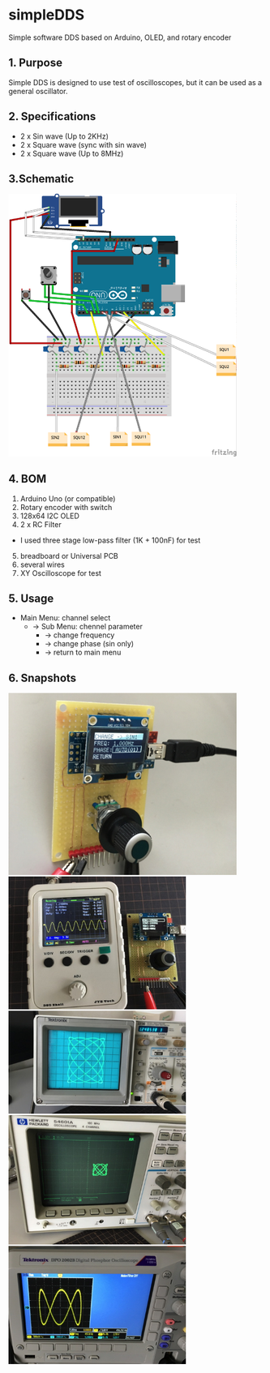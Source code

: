# simpleDDS
Simple software DDS based on Arduino, OLED, and rotary encoder

## 1. Purpose
  Simple DDS is designed to use test of oscilloscopes, but it can be used as a general oscillator.
  
## 2. Specifications
  * 2 x Sin wave (Up to 2KHz)
  * 2 x Square wave (sync with sin wave)
  * 2 x Square wave (Up to 8MHz)

## 3.Schematic
  <img src="SimpleDDS.png" alt="Simple DDS Schematic" width=450 />
  
## 4. BOM
  1. Arduino Uno (or compatible)
  2. Rotary encoder with switch
  3. 128x64 I2C OLED
  4. 2 x RC Filter
   *  I used three stage low-pass filter (1K + 100nF) for test
  5. breadboard or Universal PCB
  6. several wires
  7. XY Oscilloscope for test

## 5. Usage
 * Main Menu:  channel select
    * -> Sub Menu: chennel parameter
      *  -> change frequency
      *  -> change phase (sin only)
      *  -> return to main menu

## 6. Snapshots
  <img src="board.jpg" alt="Prototype Board" width=450 />
  <img src="example02.jpg" alt="Snapshot 1" width=350 />
  <img src="example01.jpg" alt="Snapshot 2" width=350 />
  <img src="example03.jpg" alt="Snapshot 3" width=350 />
  <img src="example04.jpg" alt="Snapshot 4" width=350 />
